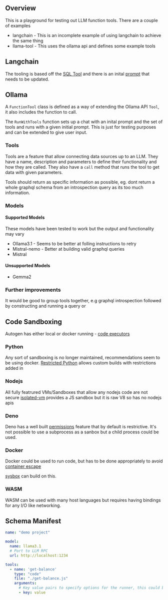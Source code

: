 ## Overview

This is a playground for testing out LLM function tools. There are a couple of
examples

- langchain - This is an incomplete example of using langchain to achieve the
  same thing
- llama-tool - This uses the ollama api and defines some example tools

## Langchain

The tooling is based off the
[SQL Tool](https://github.com/langchain-ai/langchainjs/blob/159e8e9e27122ea79af0458b33f62d6f936e144c/langchain/src/tools/sql.ts)
and there is an inital
[prompt](https://github.com/langchain-ai/langchainjs/blob/159e8e9e27122ea79af0458b33f62d6f936e144c/langchain/src/agents/toolkits/sql/prompt.ts#L1)
that needs to be updated.

## Ollama

A `FunctionTool` class is defined as a way of extending the Ollama API `Tool`,
it also includes the function to call.

The `RunWithTools` function sets up a chat with an inital prompt and the set of
tools and runs with a given initial prompt. This is just for testing purposes
and can be extended to give user input.

### Tools

Tools are a feature that allow connecting data sources up to an LLM. They have a
name, description and parameters to define their functionality and how they are
called. They also have a `call` method that runs the tool to get data with given
parameters.

Tools should return as specific information as possible, eg. dont return a whole
graphql schema from an introspection query as its too much information.

### Models

#### Supported Models

These models have been tested to work but the output and functionality may vary

- Ollama3.1 - Seems to be better at folling instructions to retry
- Mistral-nemo - Better at building valid graphql queries
- Mistral

#### Unsupported Models

- Gemma2

### Further improvements

It would be good to group tools together, e.g graphql introspection followed by
constructing and running a query or

## Code Sandboxing

Autogen has either local or docker running -
[code executors](https://microsoft.github.io/autogen/docs/tutorial/code-executors)

### Python

Any sort of sandboxing is no longer maintained, recommendations seem to be using
docker. [Restricted Python](https://restrictedpython.readthedocs.io/en/latest/)
allows custom builds with restrictions added in

### Nodejs

All fully featrured VMs/Sandboxes that allow any nodejs code are not secure
[isolated-vm](https://github.com/laverdet/isolated-vm) provides a JS sandbox but
it is raw V8 so has no nodejs apis

### Deno

Deno has a well built
[permissions](https://docs.deno.com/runtime/manual/basics/permissions/) feature
that by default is restrictive. It's not possible to use a subprocess as a
sanbox but a child process could be used.

### Docker

Docker could be used to run code, but has to be done appropriately to avoid
[container escape](https://www.cybereason.com/blog/container-escape-all-you-need-is-cap-capabilities)

[sysbox](https://github.com/nestybox/sysbox) can build on this.

### WASM

WASM can be used with many host languages but requires having bindings for any
I/O like networking.

## Schema Manifest

```yaml
name: "demo project"

model:
  name: llama3.1
  # Port to LLM RPC
  url: http://localhost:1234

tools:
  - name: 'get-balance'
    type: "code"
    file: "./get-balance.js"
    arguments:
      # Key value pairs to specify options for the runner, this could be endpoints, timeouts etc.
      - key: value
```
